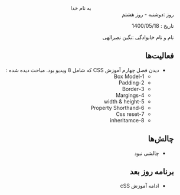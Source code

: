 <div dir="rtl" align="center">
به نام خدا
</div>
<div dir="rtl" align="right">
روز :دوشنبه - روز هشتم

تاریخ : 1400/05/18

نام و نام خانوادگی :نگین نصرالهی

## فعالیت‌ها
* دیدن فصل چهارم آموزش CSS که شامل 8 ویدیو بود.
  مباحث دیده شده :
   *  1-Box Model
   *  2-Padding
   *  3-Border
   *  4-Margings
   *  5-width & height
   *  6-Property Shorthand
  *  7-Css reset
  *  8-inheritamce

## چالش‌ها
* چالشی نبود
## برنامه روز بعد
* ادامه آموزش cSS
</div>

